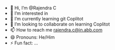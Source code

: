 - 👋 Hi, I’m @Rajendra C
- 👀 I’m interested in 
- 🌱 I’m currently learning git Coplitot
- 💞️ I’m looking to collaborate on learning Coplitot
- 📫 How to reach me rajendra.c@in.abb.com
- 😄 Pronouns: He/Him
- ⚡ Fun fact: ...

<!---
rajendra-ABB/rajendra-ABB is a ✨ special ✨ repository because its `README.md` (this file) appears on your GitHub profile.
You can click the Preview link to take a look at your changes.
--->
